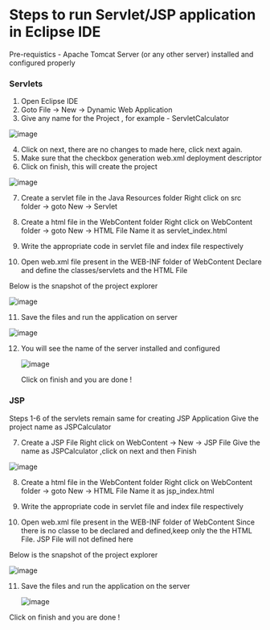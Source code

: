 # Steps to run Servlet/JSP application in Eclipse IDE
Pre-requistics - Apache Tomcat Server (or any other server) installed and configured properly 
### Servlets
1. Open Eclipse IDE
2. Goto File -> New -> Dynamic Web Application
3. Give any name for the Project , for example - ServletCalculator


![image](images/servlet1.png)

4. Click on next, there are no changes to made here, click next again.
5. Make sure that the checkbox generation web.xml deployment descriptor
6. Click on finish, this will create the project

![image](images/servlet2.jpg)

7. Create a servlet file in the Java Resources folder
   Right click on src folder -> goto New -> Servlet
   
8. Create a html file in the WebContent folder
   Right click on WebContent folder -> goto New -> HTML File
   Name it as servlet_index.html
   
9. Write the appropriate code in servlet file and index file respectively
10. Open web.xml file present in the WEB-INF folder of WebContent 
   Declare and define the classes/servlets and the HTML File
   
   Below is the snapshot of the project explorer
   
![image](images/servlet4.png)

11. Save the files and run the application on server

![image](images/servlet6.png)

12. You will see the name of the server installed and configured 
    
    ![image](images/servlet7.png)
    
    Click on finish and you are done !

### JSP
Steps 1-6 of the servlets remain same for creating JSP Application
Give the project name as JSPCalculator

7. Create a JSP File
   Right click on WebContent -> New -> JSP File
   Give the name as JSPCalculator ,click on next and then Finish
   
![image](images/jsp1.png)

8. Create a html file in the WebContent folder
   Right click on WebContent folder -> goto New -> HTML File
   Name it as jsp_index.html

9. Write the appropriate code in servlet file and index file respectively
10. Open web.xml file present in the WEB-INF folder of WebContent 
    Since there is no classe to be declared and defined,keep only the the HTML File. 
    JSP File will not defined here
   
   Below is the snapshot of the project explorer
   
![image](images/jsp2.png)

11. Save the files and run the application on the server

    ![image](images/servlet7.png)

Click on finish and you are done ! 
